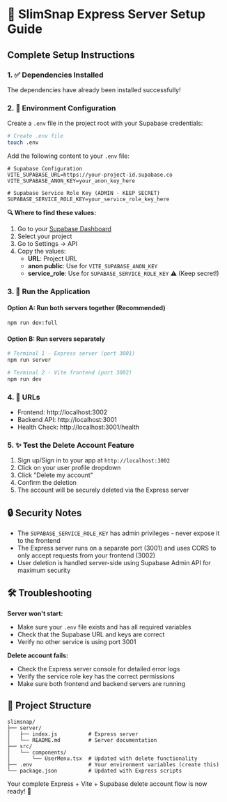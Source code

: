 # 🚀 SlimSnap Express Server Setup Guide

## Complete Setup Instructions

### 1. ✅ Dependencies Installed
The dependencies have already been installed successfully!

### 2. 🔧 Environment Configuration
Create a `.env` file in the project root with your Supabase credentials:

```bash
# Create .env file
touch .env
```

Add the following content to your `.env` file:

```env
# Supabase Configuration
VITE_SUPABASE_URL=https://your-project-id.supabase.co
VITE_SUPABASE_ANON_KEY=your_anon_key_here

# Supabase Service Role Key (ADMIN - KEEP SECRET)
SUPABASE_SERVICE_ROLE_KEY=your_service_role_key_here
```

**🔍 Where to find these values:**
1. Go to your [Supabase Dashboard](https://app.supabase.com)
2. Select your project
3. Go to Settings → API
4. Copy the values:
   - **URL**: Project URL
   - **anon public**: Use for `VITE_SUPABASE_ANON_KEY`
   - **service_role**: Use for `SUPABASE_SERVICE_ROLE_KEY` ⚠️ (Keep secret!)

### 3. 🎯 Run the Application

#### Option A: Run both servers together (Recommended)
```bash
npm run dev:full
```

#### Option B: Run servers separately
```bash
# Terminal 1 - Express server (port 3001)
npm run server

# Terminal 2 - Vite frontend (port 3002)  
npm run dev
```

### 4. 🔗 URLs
- Frontend: http://localhost:3002
- Backend API: http://localhost:3001
- Health Check: http://localhost:3001/health

### 5. ✨ Test the Delete Account Feature

1. Sign up/Sign in to your app at `http://localhost:3002`
2. Click on your user profile dropdown
3. Click "Delete my account"
4. Confirm the deletion
5. The account will be securely deleted via the Express server

## 🔒 Security Notes

- The `SUPABASE_SERVICE_ROLE_KEY` has admin privileges - never expose it to the frontend
- The Express server runs on a separate port (3001) and uses CORS to only accept requests from your frontend (3002)
- User deletion is handled server-side using Supabase Admin API for maximum security

## 🛠️ Troubleshooting

**Server won't start:**
- Make sure your `.env` file exists and has all required variables
- Check that the Supabase URL and keys are correct
- Verify no other service is using port 3001

**Delete account fails:**
- Check the Express server console for detailed error logs
- Verify the service role key has the correct permissions
- Make sure both frontend and backend servers are running

## 📁 Project Structure
```
slimsnap/
├── server/
│   ├── index.js          # Express server
│   └── README.md         # Server documentation
├── src/
│   └── components/
│       └── UserMenu.tsx  # Updated with delete functionality
├── .env                  # Your environment variables (create this)
└── package.json          # Updated with Express scripts
```

Your complete Express + Vite + Supabase delete account flow is now ready! 🎉 